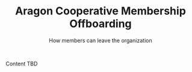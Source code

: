<h1 align='center'>Aragon Cooperative Membership Offboarding</h1>
<p align='center'>How members can leave the organization</p>
<br>

Content TBD

